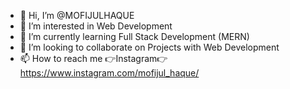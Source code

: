 - 👋 Hi, I’m @MOFIJULHAQUE
- 👀 I’m interested in Web Development
- 🌱 I’m currently learning Full Stack Development (MERN)
- 💞️ I’m looking to collaborate on Projects with Web Development
- 📫 How to reach me 👉Instagram👉 https://www.instagram.com/mofijul_haque/

<!---
MOFIJULHAQUE/MOFIJULHAQUE is a ✨ special ✨ repository because its `README.md` (this file) appears on your GitHub profile.
You can click the Preview link to take a look at your changes.
--->
